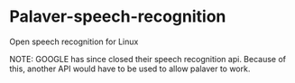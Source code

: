 Palaver-speech-recognition
=========================

Open speech recognition for Linux

NOTE: GOOGLE has since closed their speech recognition api. Because of this, another API would have to be used to allow palaver to work.
